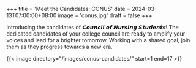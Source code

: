 +++
title = 'Meet the Candidates: CONUS'
date = 2024-03-13T07:00:00+08:00
image = 'conus.jpg'
draft = false
+++

Introducing the candidates of 𝘾𝙤𝙪𝙣𝙘𝙞𝙡 𝙤𝙛 𝙉𝙪𝙧𝙨𝙞𝙣𝙜 𝙎𝙩𝙪𝙙𝙚𝙣𝙩𝙨! The dedicated candidates of your college council are ready to amplify your voices and lead for a brighter tomorrow. Working with a shared goal, join them as they progress towards a new era.

{{< image directory="/images/conus-candidates/" start=1 end=17 >}}
